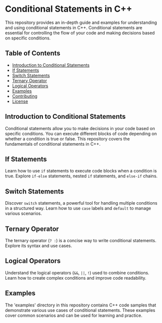 # Conditional Statements in C++

This repository provides an in-depth guide and examples for understanding and using conditional statements in C++. Conditional statements are essential for controlling the flow of your code and making decisions based on specific conditions.

## Table of Contents
- [Introduction to Conditional Statements](#introduction-to-conditional-statements)
- [If Statements](#if-statements)
- [Switch Statements](#switch-statements)
- [Ternary Operator](#ternary-operator)
- [Logical Operators](#logical-operators)
- [Examples](#examples)
- [Contributing](#contributing)
- [License](#license)

## Introduction to Conditional Statements

Conditional statements allow you to make decisions in your code based on specific conditions. You can execute different blocks of code depending on whether a condition is true or false. This repository covers the fundamentals of conditional statements in C++.

## If Statements

Learn how to use `if` statements to execute code blocks when a condition is true. Explore `if-else` statements, nested `if` statements, and `else-if` chains.

## Switch Statements

Discover `switch` statements, a powerful tool for handling multiple conditions in a structured way. Learn how to use `case` labels and `default` to manage various scenarios.

## Ternary Operator

The ternary operator (`? :`) is a concise way to write conditional statements. Explore its syntax and use cases.

## Logical Operators

Understand the logical operators (`&&`, `||`, `!`) used to combine conditions. Learn how to create complex conditions and improve code readability.

## Examples

The 'examples' directory in this repository contains C++ code samples that demonstrate various use cases of conditional statements. These examples cover common scenarios and can be used for learning and practice.

